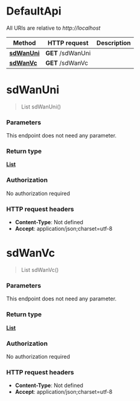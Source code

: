 # DefaultApi

All URIs are relative to *http://localhost*

Method | HTTP request | Description
------------- | ------------- | -------------
[**sdWanUni**](DefaultApi.md#sdWanUni) | **GET** /sdWanUni | 
[**sdWanVc**](DefaultApi.md#sdWanVc) | **GET** /sdWanVc | 


<a name="sdWanUni"></a>
# **sdWanUni**
> List sdWanUni()



### Parameters
This endpoint does not need any parameter.

### Return type

[**List**](../Models/sdWanUni.md)

### Authorization

No authorization required

### HTTP request headers

- **Content-Type**: Not defined
- **Accept**: application/json;charset=utf-8

<a name="sdWanVc"></a>
# **sdWanVc**
> List sdWanVc()



### Parameters
This endpoint does not need any parameter.

### Return type

[**List**](../Models/sdWanVc.md)

### Authorization

No authorization required

### HTTP request headers

- **Content-Type**: Not defined
- **Accept**: application/json;charset=utf-8

